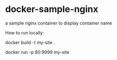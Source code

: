 # docker-sample-nginx
a sample nginx container to display container name

How to run locally:

docker build -t my-site .

docker run -p 80:9999 my-site
